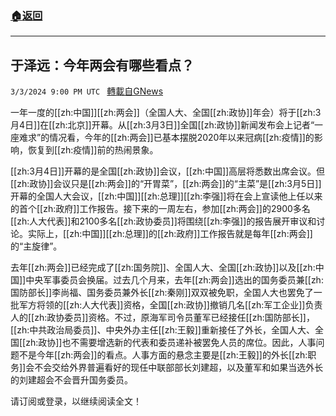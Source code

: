 ###  [:house:返回](README.md)
---


## 于泽远：今年两会有哪些看点？
`3/3/2024 9:00 PM UTC ` [轉載自GNews](https://gnews.org/articles/2361522)

一年一度的[[zh:中国]][[zh:两会]]（全国人大、全国[[zh:政协]]年会）将于[[zh:3月4日]]在[[zh:北京]]开幕。从[[zh:3月3日]]全国[[zh:政协]]新闻发布会上记者“一座难求”的情况看，今年的[[zh:两会]]已基本摆脱2020年以来冠病[[zh:疫情]]的影响，恢复到[[zh:疫情]]前的热闹景象。

[[zh:3月4日]]开幕的是全国[[zh:政协]]会议，[[zh:中国]]高层将悉数出席会议。但[[zh:政协]]会议只是[[zh:两会]]的“开胃菜”，[[zh:两会]]的“主菜”是[[zh:3月5日]]开幕的全国人大会议，[[zh:中国]][[zh:总理]][[zh:李强]]将在会上宣读他上任以来的首个[[zh:政府]]工作报告。接下来的一周左右，参加[[zh:两会]]的2900多名[[zh:人大代表]]和2100多名[[zh:政协委员]]将围绕[[zh:李强]]的报告展开审议和讨论。实际上，[[zh:中国]][[zh:总理]]的[[zh:政府]]工作报告就是每年[[zh:两会]]的“主旋律”。

去年[[zh:两会]]已经完成了[[zh:国务院]]、全国人大、全国[[zh:政协]]以及[[zh:中国]]中央军事委员会换届。过去几个月来，去年[[zh:两会]]选出的国务委员兼[[zh:国防部长]]李尚福、国务委员兼外长[[zh:秦刚]]双双被免职，全国人大也罢免了一批军方将领的[[zh:人大代表]]资格，全国[[zh:政协]]撤销几名[[zh:军工企业]]负责人的[[zh:政协委员]]资格。不过，原海军司令员董军已经接任[[zh:国防部长]]，[[zh:中共政治局委员]]、中央外办主任[[zh:王毅]]重新接任了外长，全国人大、全国[[zh:政协]]也不需要增选新的代表和委员递补被罢免人员的席位。因此，人事问题不是今年[[zh:两会]]的看点。人事方面的悬念主要是[[zh:王毅]]的外长[[zh:职务]]会不会交给外界普遍看好的现任中联部部长刘建超，以及董军和如果当选外长的刘建超会不会晋升国务委员。

请订阅或登录，以继续阅读全文！
